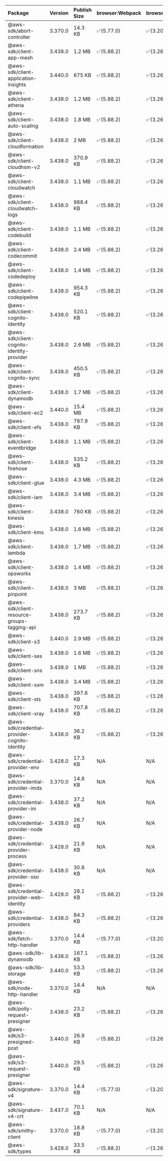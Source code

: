 | Package | Version | Publish Size | browser:Webpack | browser:Rollup | browser:EsBuild |
| :------ | :------ | :----------- | :------ | :----- | :------- |
|@aws-sdk/abort-controller|3.370.0|14.3 KB|✅(5.77.0)|✅(3.20.2)|✅(0.17.15)|
|@aws-sdk/client-app-mesh|3.438.0|1.2 MB|✅(5.88.2)|✅(3.26.3)|✅(0.18.15)|
|@aws-sdk/client-application-insights|3.440.0|675 KB|✅(5.88.2)|✅(3.26.3)|✅(0.18.15)|
|@aws-sdk/client-athena|3.438.0|1.2 MB|✅(5.88.2)|✅(3.26.3)|✅(0.18.15)|
|@aws-sdk/client-auto-scaling|3.438.0|1.8 MB|✅(5.88.2)|✅(3.26.3)|✅(0.18.15)|
|@aws-sdk/client-cloudformation|3.438.0|2 MB|✅(5.88.2)|✅(3.26.3)|✅(0.18.15)|
|@aws-sdk/client-cloudhsm-v2|3.438.0|370.9 KB|✅(5.88.2)|✅(3.26.3)|✅(0.18.15)|
|@aws-sdk/client-cloudwatch|3.438.0|1.1 MB|✅(5.88.2)|✅(3.26.3)|✅(0.18.15)|
|@aws-sdk/client-cloudwatch-logs|3.438.0|988.4 KB|✅(5.88.2)|✅(3.26.3)|✅(0.18.15)|
|@aws-sdk/client-codebuild|3.438.0|1.1 MB|✅(5.88.2)|✅(3.26.3)|✅(0.18.15)|
|@aws-sdk/client-codecommit|3.438.0|2.4 MB|✅(5.88.2)|✅(3.26.3)|✅(0.18.15)|
|@aws-sdk/client-codedeploy|3.438.0|1.4 MB|✅(5.88.2)|✅(3.26.3)|✅(0.18.15)|
|@aws-sdk/client-codepipeline|3.438.0|954.3 KB|✅(5.88.2)|✅(3.26.3)|✅(0.18.15)|
|@aws-sdk/client-cognito-identity|3.438.0|520.1 KB|✅(5.88.2)|✅(3.26.3)|✅(0.18.15)|
|@aws-sdk/client-cognito-identity-provider|3.438.0|2.6 MB|✅(5.88.2)|✅(3.26.3)|✅(0.18.15)|
|@aws-sdk/client-cognito-sync|3.438.0|450.5 KB|✅(5.88.2)|✅(3.26.3)|✅(0.18.15)|
|@aws-sdk/client-dynamodb|3.438.0|1.7 MB|✅(5.88.2)|✅(3.26.3)|✅(0.18.15)|
|@aws-sdk/client-ec2|3.440.0|15.4 MB|✅(5.88.2)|✅(3.26.3)|✅(0.18.15)|
|@aws-sdk/client-efs|3.438.0|787.9 KB|✅(5.88.2)|✅(3.26.3)|✅(0.18.15)|
|@aws-sdk/client-eventbridge|3.438.0|1.1 MB|✅(5.88.2)|✅(3.26.3)|✅(0.18.15)|
|@aws-sdk/client-firehose|3.438.0|535.2 KB|✅(5.88.2)|✅(3.26.3)|✅(0.18.15)|
|@aws-sdk/client-glue|3.438.0|4.3 MB|✅(5.88.2)|✅(3.26.3)|✅(0.18.15)|
|@aws-sdk/client-iam|3.438.0|3.4 MB|✅(5.88.2)|✅(3.26.3)|✅(0.18.15)|
|@aws-sdk/client-kinesis|3.438.0|760 KB|✅(5.88.2)|✅(3.26.3)|✅(0.18.15)|
|@aws-sdk/client-kms|3.438.0|1.6 MB|✅(5.88.2)|✅(3.26.3)|✅(0.18.15)|
|@aws-sdk/client-lambda|3.438.0|1.7 MB|✅(5.88.2)|✅(3.26.3)|✅(0.18.15)|
|@aws-sdk/client-opsworks|3.438.0|1.4 MB|✅(5.88.2)|✅(3.26.3)|✅(0.18.15)|
|@aws-sdk/client-pinpoint|3.438.0|3 MB|✅(5.88.2)|✅(3.26.3)|✅(0.18.15)|
|@aws-sdk/client-resource-groups-tagging-api|3.438.0|273.7 KB|✅(5.88.2)|✅(3.26.3)|✅(0.18.15)|
|@aws-sdk/client-s3|3.440.0|2.9 MB|✅(5.88.2)|✅(3.26.3)|✅(0.18.15)|
|@aws-sdk/client-ses|3.438.0|1.6 MB|✅(5.88.2)|✅(3.26.3)|✅(0.18.15)|
|@aws-sdk/client-sns|3.438.0|1 MB|✅(5.88.2)|✅(3.26.3)|✅(0.18.15)|
|@aws-sdk/client-ssm|3.438.0|3.4 MB|✅(5.88.2)|✅(3.26.3)|✅(0.18.15)|
|@aws-sdk/client-sts|3.438.0|397.6 KB|✅(5.88.2)|✅(3.26.3)|✅(0.18.15)|
|@aws-sdk/client-xray|3.438.0|707.8 KB|✅(5.88.2)|✅(3.26.3)|✅(0.18.15)|
|@aws-sdk/credential-provider-cognito-identity|3.438.0|36.2 KB|✅(5.88.2)|✅(3.26.3)|✅(0.18.15)|
|@aws-sdk/credential-provider-env|3.428.0|17.3 KB|N/A|N/A|N/A|
|@aws-sdk/credential-provider-imds|3.370.0|14.8 KB|N/A|N/A|N/A|
|@aws-sdk/credential-provider-ini|3.438.0|37.2 KB|N/A|N/A|N/A|
|@aws-sdk/credential-provider-node|3.438.0|26.7 KB|N/A|N/A|N/A|
|@aws-sdk/credential-provider-process|3.428.0|21.9 KB|N/A|N/A|N/A|
|@aws-sdk/credential-provider-sso|3.438.0|30.8 KB|N/A|N/A|N/A|
|@aws-sdk/credential-provider-web-identity|3.428.0|28.1 KB|✅(5.88.2)|✅(3.26.3)|✅(0.18.15)|
|@aws-sdk/credential-providers|3.438.0|84.3 KB|✅(5.88.2)|✅(3.26.3)|✅(0.18.15)|
|@aws-sdk/fetch-http-handler|3.370.0|14.4 KB|✅(5.77.0)|✅(3.20.2)|✅(0.17.15)|
|@aws-sdk/lib-dynamodb|3.438.0|167.1 KB|✅(5.88.2)|✅(3.26.3)|✅(0.18.15)|
|@aws-sdk/lib-storage|3.440.0|53.3 KB|✅(5.88.2)|✅(3.26.3)|✅(0.18.15)|
|@aws-sdk/node-http-handler|3.370.0|14.4 KB|N/A|N/A|N/A|
|@aws-sdk/polly-request-presigner|3.438.0|23.2 KB|✅(5.88.2)|✅(3.26.3)|✅(0.18.15)|
|@aws-sdk/s3-presigned-post|3.440.0|26.9 KB|✅(5.88.2)|✅(3.26.3)|✅(0.18.15)|
|@aws-sdk/s3-request-presigner|3.440.0|29.5 KB|✅(5.88.2)|✅(3.26.3)|✅(0.18.15)|
|@aws-sdk/signature-v4|3.370.0|14.4 KB|✅(5.77.0)|✅(3.20.2)|✅(0.17.15)|
|@aws-sdk/signature-v4-crt|3.437.0|70.1 KB|N/A|N/A|N/A|
|@aws-sdk/smithy-client|3.370.0|18.8 KB|✅(5.77.0)|✅(3.20.2)|✅(0.17.15)|
|@aws-sdk/types|3.428.0|33.5 KB|✅(5.88.2)|✅(3.26.3)|✅(0.18.15)|
